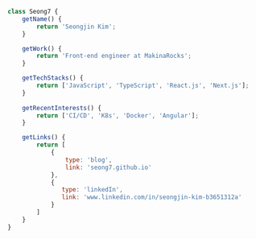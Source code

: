 ```js
class Seong7 {
    getName() {
        return 'Seongjin Kim';
    }

    getWork() {
        return 'Front-end engineer at MakinaRocks';
    }

    getTechStacks() {
        return ['JavaScript', 'TypeScript', 'React.js', 'Next.js'];
    }
    
    getRecentInterests() {
        return ['CI/CD', 'K8s', 'Docker', 'Angular'];
    }

    getLinks() {
        return [
            {
                type: 'blog',
                link: 'seong7.github.io'
            },
            {
               type: 'linkedIn',
               link: 'www.linkedin.com/in/seongjin-kim-b3651312a'
            }
        ]
    }
}
```


<!--
**seong7/seong7** is a ✨ _special_ ✨ repository because its `README.md` (this file) appears on your GitHub profile.

Here are some ideas to get you started:

- 🔭 I’m currently working on ...
- 🌱 I’m currently learning ...
- 👯 I’m looking to collaborate on ...
- 🤔 I’m looking for help with ...
- 💬 Ask me about ...
- 📫 How to reach me: ...
- 😄 Pronouns: ...
- ⚡ Fun fact: ...
-->
